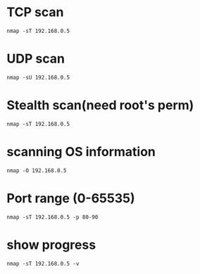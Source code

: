 # TCP scan
```
nmap -sT 192.168.0.5
```

# UDP scan
```
nmap -sU 192.168.0.5
```

# Stealth scan(need root's perm)
```
nmap -sT 192.168.0.5
```


# scanning OS information
```
nmap -O 192.168.0.5
```

# Port range (0-65535)
```
nmap -sT 192.168.0.5 -p 80-90
```


# show progress
```
nmap -sT 192.168.0.5 -v
```
